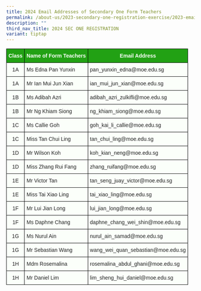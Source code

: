 ```yaml
---
title: 2024 Email Addresses of Secondary One Form Teachers
permalink: /about-us/2023-secondary-one-registration-exercise/2023-email-addresses-of-sec-one-form-teachers/
description: ""
third_nav_title: 2024 SEC ONE REGISTRATION
variant: tiptap
---
```

<style type="text/css">
.tg  {border-collapse:collapse;border-spacing:0;}
.tg td{border-color:black;border-style:solid;border-width:1px;font-family:Arial, sans-serif;font-size:14px;
  overflow:hidden;padding:10px 5px;word-break:normal;}
.tg th{border-color:black;border-style:solid;border-width:1px;font-family:Arial, sans-serif;font-size:14px;
  font-weight:normal;overflow:hidden;padding:10px 5px;word-break:normal;}
.tg .tg-xn89{background-color:#22A114;color:#FBFFFA;font-weight:bold;text-align:center;vertical-align:middle}
.tg .tg-s6uv{background-color:#FBFFFA;color:#222;text-align:center;vertical-align:middle}
.tg .tg-x43p{background-color:#FBFFFA;color:#222;text-align:left;vertical-align:middle}
</style>
<table class="tg">
<thead>
  <tr>
    <th class="tg-xn89"><span style="color:#FBFFFA;background-color:#22A114">Class</span></th>
    <th class="tg-xn89" colspan="3"><span style="color:#FBFFFA;background-color:#22A114">Name of Form Teachers</span></th>
    <th class="tg-xn89"><span style="color:#FBFFFA;background-color:#22A114">Email Address</span></th>
  </tr>
</thead>
<tbody>
  <tr>
    <td class="tg-s6uv"><span style="color:#222;background-color:#FBFFFA">1A</span></td>
    <td class="tg-x43p" colspan="3"><span style="color:#222;background-color:#FBFFFA">Ms Edna Pan Yunxin</span></td>
    <td class="tg-x43p"><span style="color:#222;background-color:#FBFFFA">pan_yunxin_edna@moe.edu.sg</span></td>
  </tr>
  <tr>
    <td class="tg-s6uv"><span style="color:#222;background-color:#FBFFFA">1A</span></td>
    <td class="tg-x43p" colspan="3"><span style="color:#222;background-color:#FBFFFA">Mr Ian Mui Jun Xian</span></td>
    <td class="tg-x43p"><span style="color:#222;background-color:#FBFFFA">ian_mui_jun_xian@moe.edu.sg</span></td>
  </tr>
  <tr>
    <td class="tg-s6uv"><span style="color:#222;background-color:#FBFFFA">1B</span></td>
    <td class="tg-x43p" colspan="3"><span style="color:#222;background-color:#FBFFFA">Ms Adibah Azri   </span>     <span style="color:#222;background-color:#FBFFFA"> </span></td>
    <td class="tg-x43p"><span style="color:#222;background-color:#FBFFFA">adibah_azri_zulkifli@moe.edu.sg </span></td>
  </tr>
  <tr>
    <td class="tg-s6uv"><span style="color:#222;background-color:#FBFFFA">1B</span></td>
    <td class="tg-x43p" colspan="3"><span style="color:#222;background-color:#FBFFFA">Mr Ng Khiam Siong     </span></td>
    <td class="tg-x43p"><span style="color:#222;background-color:#FBFFFA">ng_khiam_siong@moe.edu.sg </span></td>
  </tr>
  <tr>
    <td class="tg-s6uv"><span style="color:#222;background-color:#FBFFFA">1C</span></td>
    <td class="tg-x43p" colspan="3"><span style="color:#222;background-color:#FBFFFA">Ms Callie Goh</span></td>
    <td class="tg-x43p"><span style="color:#222;background-color:#FBFFFA">goh_kai_li_callie@moe.edu.sg </span></td>
  </tr>
  <tr>
    <td class="tg-s6uv"><span style="color:#222;background-color:#FBFFFA">1C</span></td>
    <td class="tg-x43p" colspan="3"><span style="color:#222;background-color:#FBFFFA">Miss Tan Chui Ling </span></td>
    <td class="tg-x43p"><span style="color:#222;background-color:#FBFFFA">tan_chui_ling@moe.edu.sg  </span></td>
  </tr>
  <tr>
    <td class="tg-s6uv"><span style="color:#222;background-color:#FBFFFA">1D</span></td>
    <td class="tg-x43p" colspan="3"><span style="color:#222;background-color:#FBFFFA">Mr Wilson Koh     </span></td>
    <td class="tg-x43p"><span style="color:#222;background-color:#FBFFFA">koh_kian_neng@moe.edu.sg </span></td>
  </tr>
  <tr>
    <td class="tg-s6uv"><span style="color:#222;background-color:#FBFFFA">1D</span></td>
    <td class="tg-x43p" colspan="3"><span style="color:#222;background-color:#FBFFFA">Miss Zhang Rui Fang     </span></td>
    <td class="tg-x43p"><span style="color:#222;background-color:#FBFFFA">zhang_ruifang@moe.edu.sg </span></td>
  </tr>
  <tr>
    <td class="tg-s6uv"><span style="color:#222;background-color:#FBFFFA">1E</span></td>
    <td class="tg-x43p" colspan="3"><span style="color:#222;background-color:#FBFFFA">Mr Victor Tan    </span></td>
    <td class="tg-x43p"><span style="color:#222;background-color:#FBFFFA">tan_seng_juay_victor@moe.edu.sg </span></td>
  </tr>
  <tr>
    <td class="tg-s6uv"><span style="color:#222;background-color:#FBFFFA">1E</span></td>
    <td class="tg-x43p" colspan="3"><span style="color:#222;background-color:#FBFFFA">Miss Tai Xiao Ling </span></td>
    <td class="tg-x43p"><span style="color:#222;background-color:#FBFFFA">tai_xiao_ling@moe.edu.sg </span></td>
  </tr>
  <tr>
    <td class="tg-s6uv"><span style="color:#222;background-color:#FBFFFA">1F</span></td>
    <td class="tg-x43p" colspan="3"><span style="color:#222;background-color:#FBFFFA">Mr Lui Jian Long</span></td>
    <td class="tg-x43p"><span style="color:#222;background-color:#FBFFFA">lui_jian_long@moe.edu.sg </span></td>
  </tr>
  <tr>
    <td class="tg-s6uv"><span style="color:#222;background-color:#FBFFFA">1F</span></td>
    <td class="tg-x43p" colspan="3"><span style="color:#222;background-color:#FBFFFA">Ms Daphne Chang</span></td>
    <td class="tg-x43p"><span style="color:#222;background-color:#FBFFFA">daphne_chang_wei_shin@moe.edu.sg </span></td>
  </tr>
  <tr>
    <td class="tg-s6uv"><span style="color:#222;background-color:#FBFFFA">1G</span></td>
    <td class="tg-x43p" colspan="3"><span style="color:#222;background-color:#FBFFFA">Ms Nurul Ain</span></td>
    <td class="tg-x43p"><span style="color:#222;background-color:#FBFFFA">nurul_ain_samad@moe.edu.sg </span></td>
  </tr>
  <tr>
    <td class="tg-s6uv"><span style="color:#222;background-color:#FBFFFA">1G</span></td>
    <td class="tg-x43p" colspan="3"><span style="color:#222;background-color:#FBFFFA">Mr Sebastian Wang     </span></td>
    <td class="tg-x43p"><span style="color:#222;background-color:#FBFFFA">wang_wei_quan_sebastian@moe.edu.sg </span></td>
  </tr>
  <tr>
    <td class="tg-s6uv"><span style="color:#222;background-color:#FBFFFA">1H</span></td>
    <td class="tg-x43p" colspan="3"><span style="color:#222;background-color:#FBFFFA">Mdm Rosemalina    </span></td>
    <td class="tg-x43p"><span style="color:#222;background-color:#FBFFFA">rosemalina_abdul_ghani@moe.edu.sg </span></td>
  </tr>
  <tr>
    <td class="tg-s6uv"><span style="color:#222;background-color:#FBFFFA">1H</span></td>
    <td class="tg-x43p" colspan="3"><span style="color:#222;background-color:#FBFFFA">Mr Daniel Lim</span></td>
    <td class="tg-x43p"><span style="color:#222;background-color:#FBFFFA">lim_sheng_hui_daniel@moe.edu.sg</span></td>
  </tr>
</tbody>
</table>